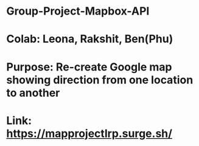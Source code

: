 # Group-Project-Mapbox-API
# Colab: Leona, Rakshit, Ben(Phu)
# Purpose: Re-create Google map showing direction from one location to another
# Link: https://mapprojectlrp.surge.sh/
